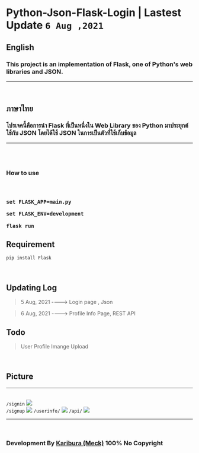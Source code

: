 # Python-Json-Flask-Login | Lastest Update <code>6 Aug ,2021</code>


<h2>English</h2>
<h3>This project is an implementation of Flask, one of Python's web libraries and JSON.</h3>
<hr><br>
<h2>ภาษาไทย</h2>
<h3>โปรเจคนี้คือการนำ Flask ที่เป็นหนึ่งใน Web Library ของ Python มาประยุกต์ใช้กับ JSON โดยได้ใช้ JSON ในการเป็นตัวที่ใช้เก็บข้อมูล</h3><hr><br><br>
<h3>How to use<h3><br>

```
set FLASK_APP=main.py
```
```
set FLASK_ENV=development
```
```
flask run
```
  
<h2>Requirement</h2>

```
pip install Flask
```

 <br>
<h2>Updating Log</h2>

> 5 Aug, 2021 ----> Login page , Json

> 6 Aug, 2021 ----> Profile Info Page, REST API

<h2>Todo</h2>
  
> User Profile Imange Upload

  <br>
<h2>Picture</h2><hr><br>
<code>/signin</code>
<img src="https://scontent.fbkk21-1.fna.fbcdn.net/v/t1.15752-9/229313522_550775872638200_5466831548473750642_n.png?_nc_cat=107&ccb=1-3&_nc_sid=ae9488&_nc_ohc=5nQzxcOw_zoAX9l7GBw&_nc_ht=scontent.fbkk21-1.fna&oh=3f5f8d7cdba5e9a2ed1d341c9e4ad5a5&oe=61329EA3"><br>
<code>/signup</code>
<img src="https://scontent.fbkk21-1.fna.fbcdn.net/v/t1.15752-9/232702341_300958265116348_2442791509478958799_n.png?_nc_cat=101&ccb=1-3&_nc_sid=ae9488&_nc_ohc=i4MiSSyNVesAX_61yOV&_nc_ht=scontent.fbkk21-1.fna&oh=5e5a73555f9daaaaed2dcd604d6bd7c3&oe=61316F8C">
<code>/userinfo/</code>
<img src="https://scontent.fbkk6-2.fna.fbcdn.net/v/t1.15752-9/228132395_234166941909507_7636189233259409638_n.png?_nc_cat=101&ccb=1-4&_nc_sid=ae9488&_nc_ohc=mj9jgDnGXQwAX99lhyY&tn=HsRQLDQgL073lxPm&_nc_ht=scontent.fbkk6-2.fna&oh=692edc05afe793c802ac926a5cbc2469&oe=6131E312">
  <code>/api/</code>
<img src="https://scontent.fbkk21-1.fna.fbcdn.net/v/t1.15752-9/222640290_950336555817980_1577264661621055369_n.png?_nc_cat=110&ccb=1-4&_nc_sid=ae9488&_nc_ohc=RhIiZ_B69KIAX9JyhC5&_nc_ht=scontent.fbkk21-1.fna&oh=bb0df0cec80ac72407f1671b4ca4aa18&oe=61325324">
  
  <hr><br>
  <h3>Development By <a href="https://github.com/Karibura-Cyber">Karibura (Meck)</a> 100% No Copyright</h3>
